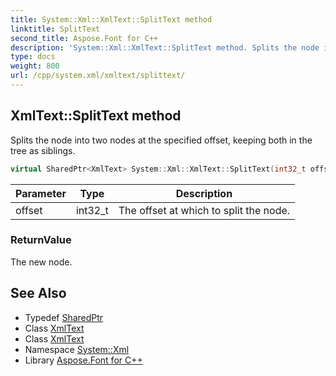 ```yaml
---
title: System::Xml::XmlText::SplitText method
linktitle: SplitText
second_title: Aspose.Font for C++
description: 'System::Xml::XmlText::SplitText method. Splits the node into two nodes at the specified offset, keeping both in the tree as siblings in C++.'
type: docs
weight: 800
url: /cpp/system.xml/xmltext/splittext/
---
```

## XmlText::SplitText method


Splits the node into two nodes at the specified offset, keeping both in the tree as siblings.

```cpp
virtual SharedPtr<XmlText> System::Xml::XmlText::SplitText(int32_t offset)
```


| Parameter | Type | Description |
| --- | --- | --- |
| offset | int32_t | The offset at which to split the node. |

### ReturnValue

The new node.

## See Also

* Typedef [SharedPtr](../../../system/sharedptr/)
* Class [XmlText](../)
* Class [XmlText](../)
* Namespace [System::Xml](../../)
* Library [Aspose.Font for C++](../../../)

